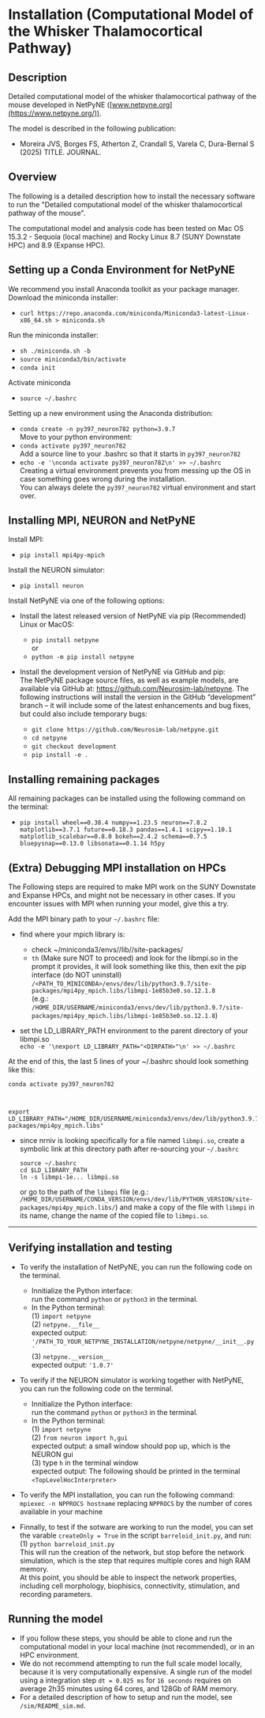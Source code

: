 
# Installation (Computational Model of the Whisker Thalamocortical Pathway)

## Description
Detailed computational model of the whisker thalamocortical pathway of the mouse developed in NetPyNE ([www.netpyne.org](https://www.netpyne.org/)).

The model is described in the following publication:

- Moreira JVS, Borges FS, Atherton Z, Crandall S, Varela C, Dura-Bernal S (2025) TITLE. JOURNAL.

## Overview
The following is a detailed description how to install the necessary software to run the "Detailed computational model of the whisker thalamocortical pathway of the mouse". 

The computational model and analysis code has been tested on Mac OS 15.3.2 - Sequoia (local machine) and Rocky Linux 8.7 (SUNY Downstate HPC) and 8.9 (Expanse HPC).

## Setting up a Conda Environment for NetPyNE

We recommend you install Anaconda toolkit as your package manager.  
Download the miniconda installer:  
- `curl https://repo.anaconda.com/miniconda/Miniconda3-latest-Linux-x86_64.sh > miniconda.sh`  

Run the miniconda installer:  
- `sh ./miniconda.sh -b`  
- `source miniconda3/bin/activate`  
- `conda init`  

Activate miniconda
 - `source ~/.bashrc`


Setting up a new environment using the Anaconda distribution:  
- `conda create -n py397_neuron782 python=3.9.7`  
Move to your python environment:
- `conda activate py397_neuron782`  
Add a source line to your .bashrc so that it starts in `py397_neuron782`  
- `echo -e '\nconda activate py397_neuron782\n' >> ~/.bashrc`  
Creating a virtual environment prevents you from messing up the OS in case something goes wrong during the installation.  
You can always delete the `py397_neuron782` virtual environment and start over.

## Installing MPI, NEURON and NetPyNE

Install MPI:
- `pip install mpi4py-mpich`

Install the NEURON simulator:
- `pip install neuron`  

Install NetPyNE via one of the following options:
- Install the latest released version of NetPyNE via pip (Recommended)  
Linux or MacOS: 
    - `pip install netpyne`  
    or
    - `python -m pip install netpyne`


- Install the development version of NetPyNE via GitHub and pip:  
The NetPyNE package source files, as well as example models, are available via GitHub at: https://github.com/Neurosim-lab/netpyne. The following instructions will install the version in the GitHub “development” branch – it will include some of the latest enhancements and bug fixes, but could also include temporary bugs:
    - `git clone https://github.com/Neurosim-lab/netpyne.git`
    - `cd netpyne`
    - `git checkout development`
    - `pip install -e .`

## Installing remaining packages

All remaining packages can be installed using the following command on the terminal:

- `pip install wheel==0.38.4 numpy==1.23.5 neuron==7.8.2 matplotlib==3.7.1 future==0.18.3 pandas==1.4.1 scipy==1.10.1 matplotlib_scalebar==0.8.0 bokeh==2.4.2 schema==0.7.5 bluepysnap==0.13.0 libsonata==0.1.14 h5py`


## (Extra) Debugging MPI installation on HPCs
The Following steps are required to make MPI work on the SUNY Downstate and Expanse HPCs, and might not be necessary in other cases. If you encounter issues with MPI when running your model, give this a try.

Add the MPI binary path to your `~/.bashrc` file:
- find where your mpich library is:
    - check ~/miniconda3/envs/<ENV>/lib/<PYTHON>/site-packages/
    - `th` (Make sure NOT to proceed) and look for the libmpi.so in the prompt it provides, it will look something like this, then exit the pip interface (do NOT uninstall)  
    `/<PATH_TO_MINICONDA>/envs/dev/lib/python3.9.7/site-packages/mpi4py_mpich.libs/libmpi-1e85b3e0.so.12.1.8`  
    (e.g.: `/HOME_DIR/USERNAME/miniconda3/envs/dev/lib/python3.9.7/site-packages/mpi4py_mpich.libs/libmpi-1e85b3e0.so.12.1.8`)  

- set the LD_LIBRARY_PATH environment to the parent directory <DIRPATH> of your libmpi.so  
`echo -e '\nexport LD_LIBRARY_PATH="<DIRPATH>"\n' >> ~/.bashrc`

At the end of this, the last 5 lines of your ~/.bashrc should look something like this:

    conda activate py397_neuron782
    
    
    
    export LD_LIBRARY_PATH="/HOME_DIR/USERNAME/miniconda3/envs/dev/lib/python3.9.7/site-packages/mpi4py_mpich.libs"


- since nrniv is looking specifically for a file named `libmpi.so`, create a symbolic link at this directory path after re-sourcing your `~/.bashrc`  
    
    `source ~/.bashrc`  
    `cd $LD_LIBRARY_PATH`  
    `ln -s libmpi-1e... libmpi.so`  

    or go to the path of the `libmpi` file (e.g.: `/HOME_DIR/USERNAME/CONDA_VERSION/envs/dev/lib/PYTHON_VERSION/site-packages/mpi4py_mpich.libs/`) and make a copy of the file with `libmpi` in its name, change the name of the copied file to `libmpi.so`.

---

## Verifying installation and testing
- To verify the installation of NetPyNE, you can run the following code on the terminal.  
    - Innitialize the Python interface:  
    run the command `python` or `python3` in the terminal.
    - In the Python terminal:  
    (1) `import netpyne`  
    (2) `netpyne.__file__`  
    expected output: `'/PATH_TO_YOUR_NETPYNE_INSTALLATION/netpyne/netpyne/__init__.py'`  
    (3) `netpyne.__version__`  
    expected output: `'1.0.7'`  

- To verify if the NEURON simulator is working together with NetPyNE, you can run the following code on the terminal.  
    - Innitialize the Python interface:  
    run the command `python` or `python3` in the terminal.
    - In the Python terminal:  
    (1) `import netpyne`  
    (2) `from neuron import h,gui`  
    expected output: a small window should pop up, which is the NEURON gui  
    (3) type `h` in the terminal window  
    expected output: The following should be printed in the terminal `<TopLevelHocInterpreter>`

- To verify the MPI installation, you can run the following command:  
    `mpiexec -n NPPROCS hostname`
    replacing `NPPROCS` by the number of cores available in your machine

- Finnally, to test if the sotware are working to run the model, you can set the varable `createOnly = True` in the script `barreloid_init.py`, and run:
    (1) `python barreloid_init.py`  
    This will run the creation of the network, but stop before the network simulation, which is the step that requires multiple cores and high RAM memory.  
    At this point, you should be able to inspect the network properties, including cell morphology, biophisics, connectivity, stimulation, and recording parameters.

## Running the model
- If you follow these steps, you should be able to clone and run the computational model in your local machine (not recommended), or in an HPC environment.  
- We do not recommend attempting to run the full scale model locally, because it is very computationally expensive. A single run of the model using a integration step `dt = 0.025 ms` for `16 seconds` requires on average 2h35 minutes using 64 cores, and 128Gb of RAM memory.
- For a detailed description of how to setup and run the model, see `/sim/README_sim.md`.